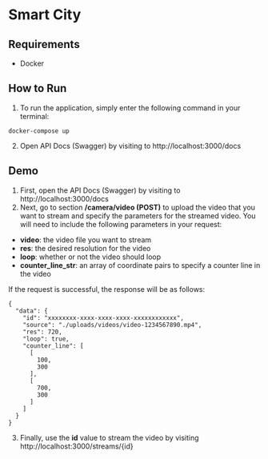 # Smart City

<!-- Camera Routes (`/camera`) are to manage camera data, -->
<!-- while Streaming -->

## Requirements
- Docker

## How to Run
1. To run the application, simply enter the following command in your terminal:
```
docker-compose up
```
2. Open API Docs (Swagger) by visiting to http://localhost:3000/docs

## Demo
1. First, open the API Docs (Swagger) by visiting to http://localhost:3000/docs
2. Next, go to section **/camera/video (POST)** to upload the video that you want to stream and specify the parameters for the streamed video. You will need to include the following parameters in your request:

- **video**: the video file you want to stream
- **res**: the desired resolution for the video
- **loop**: whether or not the video should loop
- **counter_line_str**: an array of coordinate pairs to specify a counter line in the video

If the request is successful, the response will be as follows:

```
{
  "data": {
    "id": "xxxxxxxx-xxxx-xxxx-xxxx-xxxxxxxxxxxx",
    "source": "./uploads/videos/video-1234567890.mp4",
    "res": 720,
    "loop": true,
    "counter_line": [
      [
        100,
        300
      ],
      [
        700,
        300
      ]
    ]
  }
}
```
3. Finally, use the **id** value to stream the video by visiting  http://localhost:3000/streams/{id}

<!-- ### Docker
1. Build image
```
docker build -t streaming .
```

1. Start container
```
docker run -p 3000:3000 streaming
``` -->
